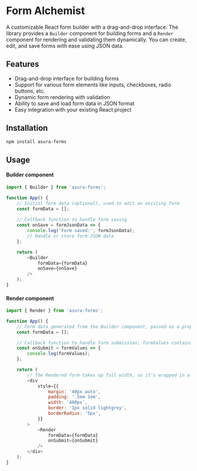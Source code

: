 # Form Alchemist

A customizable React form builder with a drag-and-drop interface. The library provides a `Builder` component for building forms and a `Render` component for rendering and validating them dynamically. You can create, edit, and save forms with ease using JSON data.

## Features

-   Drag-and-drop interface for building forms
-   Support for various form elements like inputs, checkboxes, radio buttons, etc.
-   Dynamic form rendering with validation
-   Ability to save and load form data in JSON format
-   Easy integration with your existing React project

## Installation

```bash
npm install asura-forms
```

## Usage

#### Builder component

```javascript
import { Builder } from 'asura-forms';

function App() {
    // Initial form data (optional), used to edit an existing form
    const formData = [];
  
    // Callback function to handle form saving
    const onSave = formJsonData => {
	    console.log('Form saved:', formJsonData);
	    // Handle or store form JSON data
    };

    return (
        <Builder
            formData={formData}
            onSave={onSave}
        />
    );
}
```

#### Render component

```javascript
import { Render } from 'asura-forms';

function App() {
    // Form data generated from the Builder component, passed as a prop to Render.
    const formData = [];

    // Callback function to handle form submission; formValues contains the user's input data.
    const onSubmit = formValues => {
        console.log(formValues);
    };

    return (
        // The Rendered form takes up full width, so it’s wrapped in a container to control layout and styling.
        <div
            style={{
                margin: '40px auto',
                padding: '.5em 1em',
                width: '400px',
                border: '1px solid lightgrey',
                borderRadius: '5px',
            }}
        >
            <Render
                formData={formData}
                onSubmit={onSubmit}
            />
        </div>
    );
}
```
